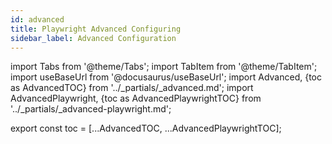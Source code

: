 ```yaml
---
id: advanced
title: Playwright Advanced Configuring
sidebar_label: Advanced Configuration
---
```


import Tabs from '@theme/Tabs';
import TabItem from '@theme/TabItem';
import useBaseUrl from '@docusaurus/useBaseUrl';
import Advanced, {toc as AdvancedTOC} from '../_partials/_advanced.md';
import AdvancedPlaywright, {toc as AdvancedPlaywrightTOC} from '../_partials/_advanced-playwright.md';

<Advanced />
<AdvancedPlaywright />

<!-- Using partials breaks table of contents. Using this workaround to get it working again. -->
export const toc = [...AdvancedTOC, ...AdvancedPlaywrightTOC];